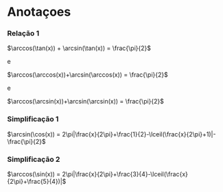 # Anotaçoes

### Relação 1
$\arccos(\tan(x)) + \arcsin(\tan(x)) = \frac{\pi}{2}$

e

$\arccos(\arccos(x))+\arcsin(\arccos(x)) = \frac{\pi}{2}$

e

$\arccos(\arcsin(x))+\arcsin(\arcsin(x)) = \frac{\pi}{2}$

### Simplificação 1
$\arcsin(\cos(x)) = 2\pi|\frac{x}{2\pi}+\frac{1}{2}-\lceil(\frac{x}{2\pi}+1)|-\frac{\pi}{2}$

### Simplificação 2
$\arccos(\sin(x)) = 2\pi|\frac{x}{2\pi}+\frac{3}{4}-\lceil(\frac{x}{2\pi}+\frac{5}{4})|$




